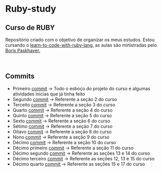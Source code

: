 # Ruby-study
<h2>Curso de RUBY</h2>
<p>Repositório criado com o objetivo de organizar os meus estudos. Estou cursando o 
<a href="https://www.udemy.com/course/learn-to-code-with-ruby-lang">learn-to-code-with-ruby-lang</a>, as aulas são ministradas
pelo <a href="https://paskhaver.github.io/#about-me">Boris Paskhaver.</a></p>
</br>
<h2>Commits</h2>    <a href=""></a>
<ul>
  <li>Primeiro <a href="https://github.com/jorgecoutinhobr/Ruby-study/commit/1ab24b0ba984bca64770bc7e7e45cf90496b66be" target="_blank">commit</a> -> Todo o esboço do projeto do curso e algumas atividades inicias que já tinha feito</li>
  <li>Segundo <a href="https://github.com/jorgecoutinhobr/Ruby-study/commit/c0ba481e555b5e0052d29f21abace45a6a3cf8c5" target="_blank">commit</a> -> Referente a seção 2 do curso</li>
  <li>Terceito <a href="https://github.com/jorgecoutinhobr/Ruby-study/commit/c38b7de744739a9c7a2faef7ef9ad6b15660b2d2" target="_blank">commit</a> -> Referente a seção 3 do curso</li>
  <li>Quarto <a href="https://github.com/jorgecoutinhobr/Ruby-study/commit/5afa292259055031d38bf305abf45d953f7ddd0c" target="_blank">commit</a> -> Referente a seção 4 do curso</li>
  <li>Quinto <a href="https://github.com/jorgecoutinhobr/Ruby-study/commit/b7a8bbd0faa59785e6f5626a530570124c2572eb" target="_blank">commit</a> -> Referente a seção 5 do curso</li>
  <li>Sexto <a href="https://github.com/jorgecoutinhobr/Ruby-study/commit/2af45be9c2aad1b181ae1e3bea50ad217f9b06fd" target="_blank">commit</a> -> Referente a seção 6 do curso</li>
  <li>Sétimo <a href="https://github.com/jorgecoutinhobr/Ruby-study/commit/9ace3a87fc4821d12e584b6527cd41740c29d9bb" target="_blank">commit</a> -> Referente a seção 7 do curso</li>
  <li>Oitavo <a href="https://github.com/jorgecoutinhobr/Ruby-study/commit/ca068abf451028eeb5ab23224740437075a6c6a2" target="_blank">commit</a> -> Referente a seção 8 do curso</li>
  <li>Nono <a href="https://github.com/jorgecoutinhobr/Ruby-study/commit/916ea3fcf71d76ca4c599d22aa476b858da98103" target="_blank">commit</a> -> Referente a seção 9 do curso</li>
  <li>Décimo <a href="https://github.com/jorgecoutinhobr/Ruby-study/commit/fca533b303f683d38c8bd544dc09c4ed29d52ada" target="_blank"> commit</a> -> Referente a seção 10 do curso</li>
  <li>Décimo primeiro <a href="https://github.com/jorgecoutinhobr/Ruby-study/commit/15d42d6e5d8128a623b74b278d19219de5e7f6ac" target="_blank"> commit</a> -> Referente a seção 11 do curso</li>
  <li>Décimo segundo <a href="https://github.com/jorgecoutinhobr/Ruby-study/commit/6f0c1d0e541a91684fccbda62670f9a01037661c" target="_blank">commit</a> -> Referente as seções 13 e 14 do curso</li>
  <li>Décimo terceiro <a href="https://github.com/jorgecoutinhobr/Ruby-study/commit/9b3c1751e79dfaceabc1d5ecfd15f88fe50c4026" target="_blank">commit</a> -> Referente as seções 12, 13 e 15 do curso</li>
  <li>Décimo quarto <a href="https://github.com/jorgecoutinhobr/Ruby-study/commit/4b13890869879a6d99d266caa0f6b753b0848fd5" target="_blank">commit</a> -> Referente as seções 15 e  17 do curso</li>
 </ul>

